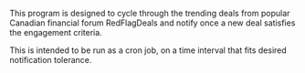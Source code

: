 This program is designed to cycle through the trending deals 
from popular Canadian financial forum RedFlagDeals 
and notify once a new deal satisfies the engagement criteria.

This is intended to be run as a cron job, on a time interval
that fits desired notification tolerance.
